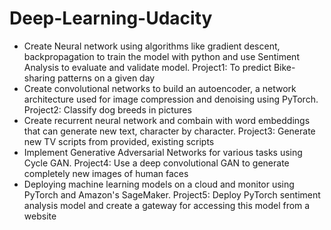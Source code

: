 # Deep-Learning-Udacity
- Create Neural network using algorithms like gradient descent, backpropagation to train the model with python and use Sentiment Analysis to evaluate and validate model. Project1: To predict Bike-sharing patterns on a given day
- Create convolutional networks to build an autoencoder, a network architecture used for image compression and denoising using PyTorch. Project2: Classify dog breeds in pictures
- Create recurrent neural network and combain with word embeddings that can generate new text, character by character. Project3: Generate new TV scripts from provided, existing scripts
- Implement Generative Adversarial Networks for various tasks using Cycle GAN. Project4: Use a deep convolutional GAN to generate completely new images of human faces
- Deploying machine learning models on a cloud and monitor using PyTorch and Amazon's SageMaker. Project5: Deploy PyTorch sentiment analysis model and create a gateway for accessing this model from a website

